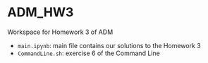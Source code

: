 # ADM_HW3

Workspace for Homework 3 of ADM

- `main.ipynb`: main file contains our solutions to the Homework 3
- `CommandLine.sh`: exercise 6 of the Command Line

